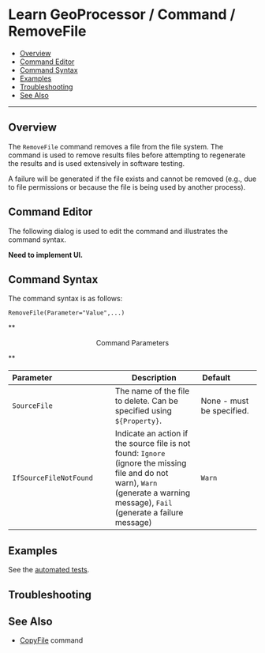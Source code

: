 # Learn GeoProcessor / Command / RemoveFile #

* [Overview](#overview)
* [Command Editor](#command-editor)
* [Command Syntax](#command-syntax)
* [Examples](#examples)
* [Troubleshooting](#troubleshooting)
* [See Also](#see-also)

-------------------------

## Overview ##

The `RemoveFile` command removes a file from the file system.
The command is used to remove results files before attempting to regenerate the results and is used extensively in software testing.

A failure will be generated if the file exists and cannot be removed (e.g., due to file permissions or because
the file is being used by another process).

## Command Editor ##

The following dialog is used to edit the command and illustrates the command syntax.

**Need to implement UI.**

## Command Syntax ##

The command syntax is as follows:

```text
RemoveFile(Parameter="Value",...)
```
**<p style="text-align: center;">
Command Parameters
</p>**

| **Parameter**&nbsp;&nbsp;&nbsp;&nbsp;&nbsp;&nbsp;&nbsp;&nbsp;&nbsp;&nbsp;&nbsp;&nbsp;&nbsp;&nbsp;&nbsp;&nbsp;&nbsp;&nbsp;&nbsp;&nbsp;&nbsp;&nbsp;&nbsp;&nbsp;&nbsp;&nbsp; | **Description** | **Default**&nbsp;&nbsp;&nbsp;&nbsp;&nbsp;&nbsp;&nbsp;&nbsp;&nbsp;&nbsp; |
| --------------|-----------------|----------------- |
| `SourceFile` | The name of the file to delete.  Can be specified using `${Property}`. | None - must be specified. |
| `IfSourceFileNotFound` | Indicate an action if the source file is not found:  `Ignore` (ignore the missing file and do not warn), `Warn` (generate a warning message), `Fail` (generate a failure message) | `Warn` |


## Examples ##

See the [automated tests](https://github.com/OpenWaterFoundation/owf-app-geoprocessor-python-test/tree/master/test/commands/RemoveFile).

## Troubleshooting ##

## See Also ##

* [CopyFile](../CopyFile/CopyFile) command
